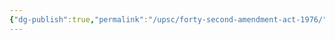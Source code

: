 ```yaml
---
{"dg-publish":true,"permalink":"/upsc/forty-second-amendment-act-1976/","dgHomeLink":true,"dgPassFrontmatter":false}
---
```

